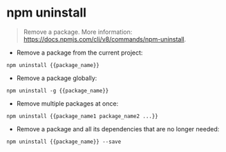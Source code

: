 # npm uninstall

> Remove a package.
> More information: <https://docs.npmjs.com/cli/v8/commands/npm-uninstall>.

- Remove a package from the current project:

`npm uninstall {{package_name}}`

- Remove a package globally:

`npm uninstall -g {{package_name}}`

- Remove multiple packages at once:

`npm uninstall {{package_name1 package_name2 ...}}`

- Remove a package and all its dependencies that are no longer needed:

`npm uninstall {{package_name}} --save`
